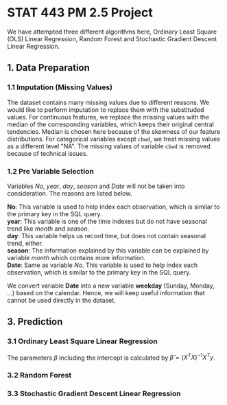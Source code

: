 # **STAT 443** PM 2.5 Project
We have attempted three different algorithms here, Ordinary Least Square (OLS) Linear Regression, Random Forest and Stochastic Gradient Descent Linear Regression.

## 1. Data Preparation
### 1.1 Imputation (Missing Values)
The dataset contains many missing values due to different reasons. We would like to perform imputation to replace them with the substituded values. For continuous features, we replace the missing values with the median of the corresponding variables, which keeps their original central tendencies. Median is chosen here because of the skewness of our feature distributions. For categorical variables except `cbwd`, we treat missing values as a different level "NA". The missing values of variable `cbwd` is removed because of technical issues. 

### 1.2 Pre Variable Selection
Variables *No*, *year*, *day*, *season* and *Date* will not be taken into consideration. The reasons are listed below. 

**No**: This variable is used to help index each observation, which is similar to the primary key in the SQL query.  
**year**: This variable is one of the time indexes but do not have seasonal trend like *month* and *season*.  
**day**: This variable helps us record time, but does not contain seasonal trend, either.  
**season**: The information explained by this variable can be explained by variable *month* which contains more information.  
**Date**: Same as variable *No*. This variable is used to help index each observation, which is similar to the primary key in the SQL query.

We convert variable **Date** into a new variable **weekday** (Sunday, Monday, ...) based on the calendar. Hence, we will keep useful information that cannot be used directly in the dataset. 

## 3. Prediction
### 3.1 Ordinary Least Square Linear Regression
The parameters $\beta$ including the intercept is calculated by $\hat{\beta} = (X^T X)^{-1}X^Ty$. 

### 3.2 Random Forest

### 3.3 Stochastic Gradient Descent Linear Regression
